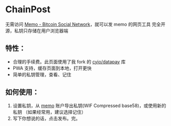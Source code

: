 # ChainPost
无需访问 [Memo - Bitcoin Social Network](https://memo.sv/)，就可以发 memo 的网页工具
完全开源，私钥只存储在用户浏览器端

## 特性：
* 合理的手续费。此页面使用了我 fork 的 [cyio/datapay](https://github.com/cyio/datapay) 库
* PWA 支持，缓存页面到本地，打开更快
* 简单的私钥管理，查看、记住

## 如何使用：
1. 设置私钥，从 [memo](https://memo.sv/key/export) 账户导出私钥(WIF Compressed base58)，或使用新的私钥 （如果经常用，建议选择记住）
2. 写下你想说的话，点击发布。完。
